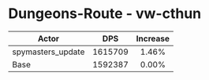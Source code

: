 # Dungeons-Route - vw-cthun
| Actor | DPS | Increase |
|---|:---:|:---:|
|spymasters_update|1615709|1.46%|
|Base|1592387|0.00%|
